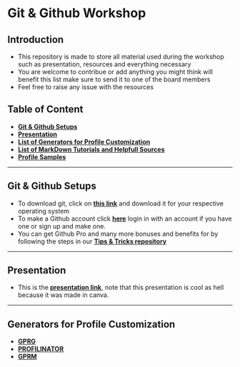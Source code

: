 # Git & Github Workshop

## Introduction 

- This repository is made to store all material used during the workshop such as presentation, resources and everything necessary 
- You are welcome to contribue or add anything you might think will benefit this list make sure to send it to one of the board members
- Feel free to raise any issue with the resources 

## Table of Content
- **[Git & Github Setups](#Git-&-Github-Setups)**
- **[Presentation](#Presentation)**
- **[List of Generators for Profile Customization](#Generators-for-Profile-Customization)**
- **[List of MarkDown Tutorials and Helpfull Sources](#MarkDown-Tutorials)**
- **[Profile Samples](#Profile-Samples)**

------------------------------

## Git & Github Setups


- To download git, click on **[this link](https://git-scm.com/downloads)** and download it for your respective operating system
- To make a Github account click **[here](https://github.com/)** login in with an account if you have one or sign up and make one.
- You can get Github Pro and many more bonuses and benefits for by following the steps in our **[Tips & Tricks repository](https://github.com/CS-Club-Byblos/Tips-Tricks#University-email-benefits)**

------------------------------
## Presentation



- This is the **[presentation link](https://www.canva.com/design/DAFRkBtwN0U/Gnjg7r502YUUg8oaotA1pQ/view?utm_content=DAFRkBtwN0U&utm_campaign=designshare&utm_medium=link&utm_source=publishsharelink)**, note that this presentation is cool as hell because it was made in canva.

------------------------------
## Generators for Profile Customization


- **[GPRG](https://rahuldkjain.github.io/gh-profile-readme-generator/)**
- **[PROFILINATOR](https://profilinator.rishav.dev/)**
- **[GPRM](https://gprm.itsvg.in/)**